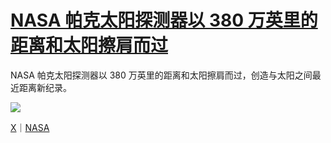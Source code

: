# [NASA 帕克太阳探测器以 380 万英里的距离和太阳擦肩而过](https://github.com/jaaleng/jaaleng.github.io/issues/113)

NASA 帕克太阳探测器以 380 万英里的距离和太阳擦肩而过，创造与太阳之间最近距离新纪录。

![](https://pic.superbed.cc/item/676adccafa9f77b4dc42d6ff.jpg)

[X](https://x.com/NASA/status/1871312602883621217)｜[NASA](https://eyes.nasa.gov/apps/solar-system/?linkId=696330177#/story/psp_perihelion?linkId=696330177#/story/psp_perihelion&slide=slide_2)

